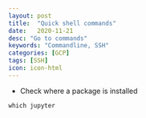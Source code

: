 ```yaml
---
layout: post
title:  "Quick shell commands"
date:   2020-11-21
desc: "Go to commands"
keywords: "Commandline, SSH"
categories: [GCP]
tags: [SSH]
icon: icon-html
---
```

<ul>
    <li> Check where a package is installed </li>
</ul>

```
which jupyter 

```